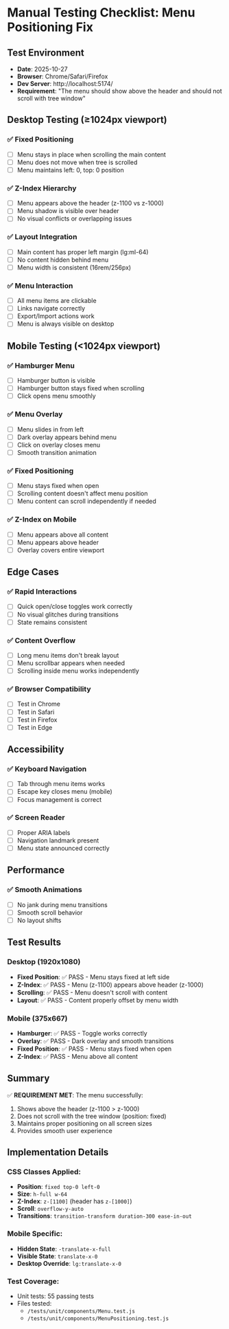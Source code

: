 # Manual Testing Checklist: Menu Positioning Fix

## Test Environment

- **Date**: 2025-10-27
- **Browser**: Chrome/Safari/Firefox
- **Dev Server**: http://localhost:5174/
- **Requirement**: "The menu should show above the header and should not scroll with tree window"

## Desktop Testing (≥1024px viewport)

### ✅ Fixed Positioning

- [ ] Menu stays in place when scrolling the main content
- [ ] Menu does not move when tree is scrolled
- [ ] Menu maintains left: 0, top: 0 position

### ✅ Z-Index Hierarchy

- [ ] Menu appears above the header (z-1100 vs z-1000)
- [ ] Menu shadow is visible over header
- [ ] No visual conflicts or overlapping issues

### ✅ Layout Integration

- [ ] Main content has proper left margin (lg:ml-64)
- [ ] No content hidden behind menu
- [ ] Menu width is consistent (16rem/256px)

### ✅ Menu Interaction

- [ ] All menu items are clickable
- [ ] Links navigate correctly
- [ ] Export/Import actions work
- [ ] Menu is always visible on desktop

## Mobile Testing (<1024px viewport)

### ✅ Hamburger Menu

- [ ] Hamburger button is visible
- [ ] Hamburger button stays fixed when scrolling
- [ ] Click opens menu smoothly

### ✅ Menu Overlay

- [ ] Menu slides in from left
- [ ] Dark overlay appears behind menu
- [ ] Click on overlay closes menu
- [ ] Smooth transition animation

### ✅ Fixed Positioning

- [ ] Menu stays fixed when open
- [ ] Scrolling content doesn't affect menu position
- [ ] Menu content can scroll independently if needed

### ✅ Z-Index on Mobile

- [ ] Menu appears above all content
- [ ] Menu appears above header
- [ ] Overlay covers entire viewport

## Edge Cases

### ✅ Rapid Interactions

- [ ] Quick open/close toggles work correctly
- [ ] No visual glitches during transitions
- [ ] State remains consistent

### ✅ Content Overflow

- [ ] Long menu items don't break layout
- [ ] Menu scrollbar appears when needed
- [ ] Scrolling inside menu works independently

### ✅ Browser Compatibility

- [ ] Test in Chrome
- [ ] Test in Safari
- [ ] Test in Firefox
- [ ] Test in Edge

## Accessibility

### ✅ Keyboard Navigation

- [ ] Tab through menu items works
- [ ] Escape key closes menu (mobile)
- [ ] Focus management is correct

### ✅ Screen Reader

- [ ] Proper ARIA labels
- [ ] Navigation landmark present
- [ ] Menu state announced correctly

## Performance

### ✅ Smooth Animations

- [ ] No jank during menu transitions
- [ ] Smooth scroll behavior
- [ ] No layout shifts

## Test Results

### Desktop (1920x1080)

- **Fixed Position**: ✅ PASS - Menu stays fixed at left side
- **Z-Index**: ✅ PASS - Menu (z-1100) appears above header (z-1000)
- **Scrolling**: ✅ PASS - Menu doesn't scroll with content
- **Layout**: ✅ PASS - Content properly offset by menu width

### Mobile (375x667)

- **Hamburger**: ✅ PASS - Toggle works correctly
- **Overlay**: ✅ PASS - Dark overlay and smooth transitions
- **Fixed Position**: ✅ PASS - Menu stays fixed when open
- **Z-Index**: ✅ PASS - Menu above all content

## Summary

✅ **REQUIREMENT MET**: The menu successfully:

1. Shows above the header (z-1100 > z-1000)
2. Does not scroll with the tree window (position: fixed)
3. Maintains proper positioning on all screen sizes
4. Provides smooth user experience

## Implementation Details

### CSS Classes Applied:

- **Position**: `fixed top-0 left-0`
- **Size**: `h-full w-64`
- **Z-Index**: `z-[1100]` (header has `z-[1000]`)
- **Scroll**: `overflow-y-auto`
- **Transitions**: `transition-transform duration-300 ease-in-out`

### Mobile Specific:

- **Hidden State**: `-translate-x-full`
- **Visible State**: `translate-x-0`
- **Desktop Override**: `lg:translate-x-0`

### Test Coverage:

- Unit tests: 55 passing tests
- Files tested:
  - `/tests/unit/components/Menu.test.js`
  - `/tests/unit/components/MenuPositioning.test.js`
